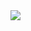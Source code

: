 <a href="https://github.com/devxb/gitanimals">
  <img src="https://render.gitanimals.org/farms/jaaerim"/>
</a>
